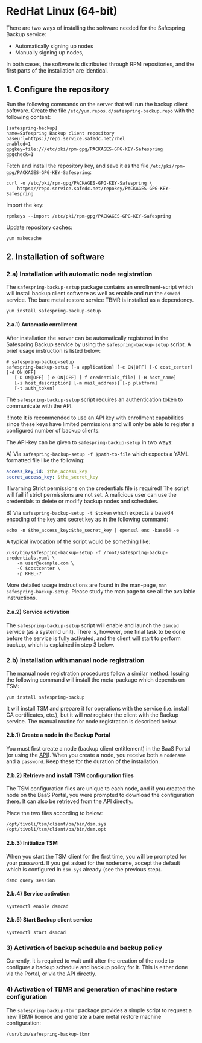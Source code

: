 # RedHat Linux (64-bit)

There are two ways of installing the software needed for the Safespring Backup
service:

- Automatically signing up nodes
- Manually signing up nodes,

In both cases, the software is distributed through RPM repositories, and the
first parts of the installation are identical.

## 1. Configure the repository

Run the following commands on the server that will run the backup client
software.  Create the file ```/etc/yum.repos.d/safespring-backup.repo``` with
the following content:

```shell
[safespring-backup]
name=Safespring Backup client repository
baseurl=https://repo.service.safedc.net/rhel
enabled=1
gpgkey=file:///etc/pki/rpm-gpg/PACKAGES-GPG-KEY-Safespring
gpgcheck=1
```

Fetch and install the repository key, and save it as the file 
```/etc/pki/rpm-gpg/PACKAGES-GPG-KEY-Safespring```:

```shell
curl -o /etc/pki/rpm-gpg/PACKAGES-GPG-KEY-Safespring \
    https://repo.service.safedc.net/repokey/PACKAGES-GPG-KEY-Safespring
```

Import the key:

```shell
rpmkeys --import /etc/pki/rpm-gpg/PACKAGES-GPG-KEY-Safespring
```

Update repository caches:

```shell
yum makecache
```

## 2. Installation of software

### 2.a) Installation with automatic node registration

The ```safespring-backup-setup``` package contains an enrollment-script which
will install backup client software as well as enable and run the ```dsmcad```
service. The bare metal restore service TBMR is installed as a dependency.

```shell
yum install safespring-backup-setup
```

#### 2.a.1) Automatic enrollment

After installation the server can be automatically registered in the Safespring
Backup service by using the  ```safespring-backup-setup``` script.  A brief
usage instruction is listed below:

```shell
# safespring-backup-setup 
safespring-backup-setup [-a application] [-c ON|OFF] [-C cost_center] [-d ON|OFF]
   [-D ON|OFF] [-e ON|OFF] [-f credentials_file] [-H host_name]
   [-i host_description] [-m mail_address] [-p platform]
   [-t auth_token]
```

The ```safespring-backup-setup``` script requires an authentication token to
communicate with the API.

!!!note
    It is recommended to use an API key with enrollment capabilities since these
    keys have limited permissions and will only be able to register a configured
    number of backup clients.

The API-key can be given to ```safespring-backup-setup``` in two ways:

A) Via `safespring-backup-setup -f $path-to-file` which expects a YAML
formatted file like the following:

```yaml
access_key_id: $the_access_key
secret_access_key: $the_secret_key
```

!!!warning
    Strict permissions on the credentials file is required! 
    The script will fail if strict permissions are not set. 
    A malicious user can use the credentials to delete or modify backup nodes and schedules.

B) Via `safespring-backup-setup -t $token` which expects a base64 encoding of
the key and secret key as in the following command:

```shell
echo -n $the_access_key:$the_secret_key | openssl enc -base64 -e
```

A typical invocation of the script would be something like:

```shell
/usr/bin/safespring-backup-setup -f /root/safespring-backup-credentials.yaml \
    -m user@example.com \
    -C $costcenter \
    -p RHEL-7
```

More detailed usage instructions are found in the man-page, `man
safespring-backup-setup`.  Please study the man page to see all the available
instructions.

#### 2.a.2) Service activation

The ```safespring-backup-setup``` script will enable and launch the
```dsmcad``` service (as a systemd unit). 
There is, however, one final task to
be done before the service is fully activated, and the client will start to perform backup, which is explained in step 3 below.

### 2.b) Installation with manual node registration

The manual node registration procedures follow a similar method. 
Issuing the following command will install the meta-package which depends on TSM:

```shell
yum install safespring-backup
```

It will install TSM and prepare it for operations with the service (i.e.
install CA certificates, etc.), but it will _not_ register the client with the
Backup service. The manual routine for node registration is described below.

#### 2.b.1) Create a node in the Backup Portal

You must first create a node (backup client entitlement) in the BaaS Portal (or
using the [API](https://github.com/safespring/cloud-BaaS/blob/master/API.md)).
When you create a node, you receive both a ```nodename``` and a ```password```.
Keep these for the duration of the installation.

#### 2.b.2) Retrieve and install TSM configuration files

The TSM configuration files are unique to each node, and if you created the
node on the BaaS Portal, you were prompted to download the configuration there.
It can also be retrieved from the API directly.

Place the two files according to below:

```shell
/opt/tivoli/tsm/client/ba/bin/dsm.sys
/opt/tivoli/tsm/client/ba/bin/dsm.opt
```

#### 2.b.3) Initialize TSM

When you start the TSM client for the first time, you will be prompted for your
password. If you get asked for the nodename, accept the default which is
configured in ```dsm.sys``` already (see the previous step).

```shell
dsmc query session
```

#### 2.b.4) Service activation

```shell
systemctl enable dsmcad
```

#### 2.b.5) Start Backup client service

```shell
systemctl start dsmcad
```

### 3) Activation of backup schedule and backup policy

Currently, it is required to wait until after the creation of the node to
configure a backup schedule and backup policy for it.  This is either done via
the Portal, or via the API directly.

### 4) Activation of TBMR and generation of machine restore configuration

The ```safespring-backup-tbmr``` package provides a simple script to request a
new TBMR licence and generate a bare metal restore machine configuration:

```shell
/usr/bin/safespring-backup-tbmr
```
